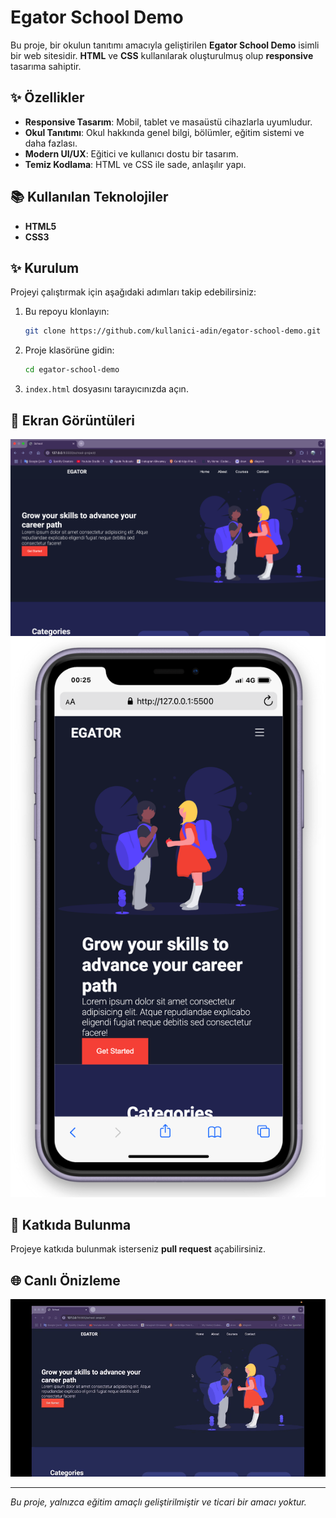 # Egator School Demo

Bu proje, bir okulun tanıtımı amacıyla geliştirilen **Egator School Demo** isimli bir web sitesidir. **HTML** ve **CSS** kullanılarak oluşturulmuş olup **responsive** tasarıma sahiptir.

## ✨ Özellikler
- **Responsive Tasarım**: Mobil, tablet ve masaüstü cihazlarla uyumludur.
- **Okul Tanıtımı**: Okul hakkında genel bilgi, bölümler, eğitim sistemi ve daha fazlası.
- **Modern UI/UX**: Eğitici ve kullanıcı dostu bir tasarım.
- **Temiz Kodlama**: HTML ve CSS ile sade, anlaşılır yapı.

## 📚 Kullanılan Teknolojiler
- **HTML5**
- **CSS3**

## ✨ Kurulum
Projeyi çalıştırmak için aşağıdaki adımları takip edebilirsiniz:

1. Bu repoyu klonlayın:
   ```bash
   git clone https://github.com/kullanici-adin/egator-school-demo.git
   ```
2. Proje klasörüne gidin:
   ```bash
   cd egator-school-demo
   ```
3. `index.html` dosyasını tarayıcınızda açın.

## 🚀 Ekran Görüntüleri
![](./project-views/egator-desktop.png)
![](./project-views/egator-mobile.png)

## 👤 Katkıda Bulunma
Projeye katkıda bulunmak isterseniz **pull request** açabilirsiniz.

## 🌐 Canlı Önizleme
![](./project-views/egator.gif)

---
_Bu proje, yalnızca eğitim amaçlı geliştirilmiştir ve ticari bir amacı yoktur._


